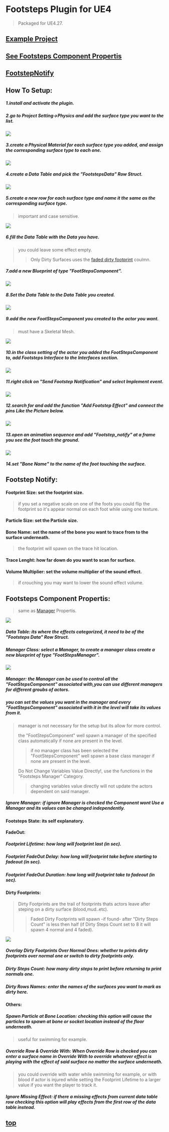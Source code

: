 # Footsteps Plugin for UE4
>Packaged for UE4.27.
>
## [Example Project](https://www.dropbox.com/s/1w4rd4spe5488c4/FootstepsExample.7z?dl=0)

## [See Footsteps Component Propertis](#footsteps-component-propertis)

## [FootstepNotify](#Footstep-Notify)

## How To Setup:

##### 1.install and activate the plugin.

##### 2.go to Project Setting->Physics and add the surface type you want to the list.
![](/img/01.png)
##### 3.create a Physical Material for each surface type you added, and assign the corresponding surface type to each one.
 ![](/img/02.png)
##### 4.create a Data Table and pick the "FootstepsData" Row Struct.

 ![](/img/03.png)
 
##### 5.create a new row for each surface type and name it the same as the corresponding surface type. 
> important and case sensitive.

  ![](/img/04.png) 
##### 6.fill the Data Table with the Data you have. 
> you could leave some effect empty.
>>Only Dirty Surfaces uses the [faded dirty footprint](#dirty-footprints) coulmn.
##### 7.add a new Blueprint of type "FootStepsComponent".
 ![](/img/05.png)
##### 8.Set the Data Table to the Data Table you created.
 ![](/img/06.png)
##### 9.add the new FootStepsComponent you created to the actor you want. 
> must have a Skeletal Mesh.
>
![](/img/07.png)  
##### 10.in the class setting of the actor you added the FootStepsComponent to, add Footsteps Interface to the Interfaces section.
  ![](/img/08.png)  
##### 11.right click on "Send Footstep Notification" and select Implement event. 
  ![](/img/09.png)  
##### 12.search for and add the function "Add Footstep Effect" and connect the pins Like the Picture below. 
  ![](/img/10.png)
##### 13.open an animation sequence and add "Footstep_notify" at a frame you see the foot touch the ground.
![](/img/11.png)
##### 14.set "Bone Name" to the name of the foot touching the surface.

## Footstep Notify:

#### Footprint Size: set the footprint size.
> if you set a negative scale on one of the foots you could flip the footprint so it's appear normal on each foot while using one texture.
#### Particle Size: set the Particle size.
#### Bone Name: set the name of the bone you want to trace from to the surface underneath.
> the footprint will spawn on the trace hit location.
#### Trace Lenght: how far down do you want to scan for surface.
#### Volume Multiplier: set the volume multiplier of the sound effect.
> if crouching you may want to lower the sound effect volume.

## Footsteps Component Propertis:
>  same as [Manager](#manager-the-manager-can-be-used-to-control-all-the-footstepscomponent-associated-withyou-can-use-different-managers-for-different-groubs-of-actors) Propertis.

![](/img/12.png)

##### Data Table: its where the effects categorized, it need to be of the "Footsteps Data" Row Struct.
##### Manager Class: select a Manager, to create a manager class create a new blueprint of type "FootStepsManager".
![](img/05.png)
##### Manager: the Manager can be used to control all the "FootStepsComponent" associated with,you can use different managers for different groubs of actors.
##### you can set the values you want in the manager and every "FootStepsComponent" associated with it in the level will take its values from it.
> manager is not necessary for the setup but its allow for more control.
>
> the "FootStepsComponent" well spawn a manager of the specified class automatically if none are present in the level.
>> if no manager class has been selected the "FootStepsComponent" well spawn a base class manager if none are present in the level.
>
> Do Not Change Variables Value Directly!, use the functions in the "Footsteps Manager" Category.
>> changing variables value directly will not update the actors dependent on said manager.
##### Ignore Manager: if ignore Manager is checked the Component wont Use a Manager and its values can be changed independently.
#### Footsteps State: its self explanatory.
#### FadeOut:
##### Footprint Lifetime: how long will footprint last (in sec).
##### Footprint FadeOut Delay: how long will footprint take before starting to fadeout (in sec).
##### Footprint FadeOut Duration: how long will footprint take to fadeout (in sec).

#### Dirty Footprints:
> Dirty Footprints are the trail of footprints thats actors leave after steping on a dirty surface (blood,mud..etc).
>> Faded Dirty Footprints will spawn -if found- after "Dirty Steps Count" is less then half (if Dirty Steps Count set to 8 it will spawn 4 normal and 4 faded).

![](img/13.png)
##### Overlay Dirty Footprints Over Normal Ones: whether to prints dirty footprints over normal one or switch to dirty footprints only.
##### Dirty Steps Count: how many dirty steps to print before returning to print normals one.
##### Dirty Rows Names: enter the names of the surfaces you want to mark as dirty here.

#### Others:
##### Spawn Particle at Bone Location: checking this option will cause the particles to spawn at bone or socket location instead of the floor underneath.
> useful for swimming for example.
##### Override Row & Override With: When Override Row is checked you can enter a surface name in Override With to override whatever effect is playing with the effect of said surface no matter the surface underneath.
> you could override with water while swimming for example, or with blood if actor is injured while setting the Footprint Lifetime to a larger value if you want the player to track it.
##### Ignore Missing Effect: if there a missing effects from current data table row checking this option will play effects from the first row of the data table instead.

## [top](#Footsteps-Plugin-for-UE4)
